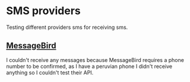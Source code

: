 # SMS providers

Testing different providers sms for receiving sms.

## [MessageBird](https://www.messagebird.com/en/sms/)

I couldn't receive any messages because MessageBird requires a phone number to be confirmed, as I have a peruvian phone I didn't receive anything so I couldn't test their API.
